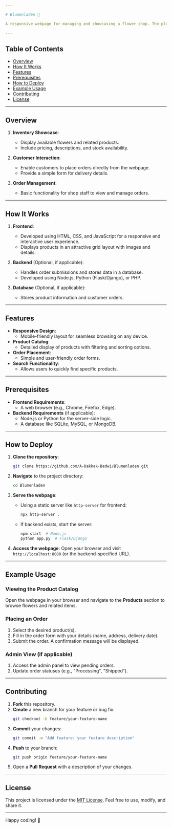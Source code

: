 ```yaml
---

# Blumenladen 🌸

A responsive webpage for managing and showcasing a flower shop. The platform supports inventory display, customer order placement, and basic sales tracking.

---
```


## Table of Contents

- [Overview](#overview)
- [How It Works](#how-it-works)
- [Features](#features)
- [Prerequisites](#prerequisites)
- [How to Deploy](#how-to-deploy)
- [Example Usage](#example-usage)
- [Contributing](#contributing)
- [License](#license)

---

## Overview

1. **Inventory Showcase**:
   - Display available flowers and related products.
   - Include pricing, descriptions, and stock availability.

2. **Customer Interaction**:
   - Enable customers to place orders directly from the webpage.
   - Provide a simple form for delivery details.

3. **Order Management**:
   - Basic functionality for shop staff to view and manage orders.

---

## How It Works

1. **Frontend**:
   - Developed using HTML, CSS, and JavaScript for a responsive and interactive user experience.
   - Displays products in an attractive grid layout with images and details.

2. **Backend** (Optional, if applicable):
   - Handles order submissions and stores data in a database.
   - Developed using Node.js, Python (Flask/Django), or PHP.

3. **Database** (Optional, if applicable):
   - Stores product information and customer orders.

---

## Features

- **Responsive Design**:
  - Mobile-friendly layout for seamless browsing on any device.
- **Product Catalog**:
  - Detailed display of products with filtering and sorting options.
- **Order Placement**:
  - Simple and user-friendly order forms.
- **Search Functionality**:
  - Allows users to quickly find specific products.

---

## Prerequisites

- **Frontend Requirements**:
  - A web browser (e.g., Chrome, Firefox, Edge).
- **Backend Requirements** (if applicable):
  - Node.js or Python for the server-side logic.
  - A database like SQLite, MySQL, or MongoDB.

---

## How to Deploy

1. **Clone the repository**:
   ```bash
   git clone https://github.com/A-Dakkak-Badwi/Blumenladen.git
   ```
2. **Navigate** to the project directory:
   ```bash
   cd Blumenladen
   ```
3. **Serve the webpage**:
   - Using a static server like `http-server` for frontend:
     ```bash
     npx http-server .
     ```
   - If backend exists, start the server:
     ```bash
     npm start  # Node.js
     python app.py  # Flask/Django
     ```

4. **Access the webpage**:
   Open your browser and visit `http://localhost:8080` (or the backend-specified URL).

---

## Example Usage

### Viewing the Product Catalog

Open the webpage in your browser and navigate to the **Products** section to browse flowers and related items.

### Placing an Order

1. Select the desired product(s).
2. Fill in the order form with your details (name, address, delivery date).
3. Submit the order. A confirmation message will be displayed.

### Admin View (if applicable)

1. Access the admin panel to view pending orders.
2. Update order statuses (e.g., "Processing", "Shipped").

---

## Contributing

1. **Fork** this repository.  
2. **Create** a new branch for your feature or bug fix:
   ```bash
   git checkout -b feature/your-feature-name
   ```
3. **Commit** your changes:
   ```bash
   git commit -m "Add feature: your feature description"
   ```
4. **Push** to your branch:
   ```bash
   git push origin feature/your-feature-name
   ```
5. Open a **Pull Request** with a description of your changes.

---

## License

This project is licensed under the [MIT License](LICENSE). Feel free to use, modify, and share it.

---

Happy coding! 🌷
